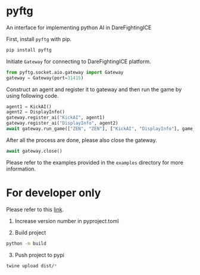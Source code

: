 # pyftg

An interface for implementing python AI in DareFightingICE

First, install `pyftg` with pip.
```sh
pip install pyftg
```

Initiate `Gateway` for connecting to DareFightingICE platform.
```py
from pyftg.socket.aio.gateway import Gateway
gateway = Gateway(port=31415)
```

Construct an agent and register it to gateway and then run the game by using following code.
```py
agent1 = KickAI()
agent2 = DisplayInfo()
gateway.register_ai("KickAI", agent1)
gateway.register_ai("DisplayInfo", agent2)
await gateway.run_game(["ZEN", "ZEN"], ["KickAI", "DisplayInfo"], game_num)
```

After all the process are done, please also close the gateway.
```py
await gateway.close()
```

Please refer to the examples provided in the `examples` directory for more information.

# For developer only
Please refer to this [link](https://twine.readthedocs.io/en/stable/).

1. Increase version number in pyproject.toml

1. Build project
```sh
python -m build
```
3. Push project to pypi
```sh
twine upload dist/*
```
